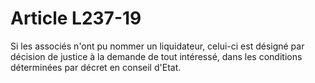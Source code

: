 # Article L237-19

Si les associés n'ont pu nommer un liquidateur, celui-ci est désigné par décision de justice à la demande de tout intéressé, dans les conditions déterminées par décret en conseil d'Etat.
